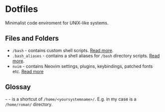 # Dotfiles

Minimalist code enviroment for UNIX-like systems.

## Files and Folders

- `/bash` - contains custom shell scripts. [Read more](bash/README.md).
- `.bash_aliases` - contains a shell aliases for `/bash` directory scripts. [Read more](bash/README.md).
- `nvim` - contains Neovim settings, plugins, keybindings, patched fonts etc. [Read more](nvim/README.md)

## Glossay

`~` - is a shortcut of `/home/<yoursystemname>/`. E.g. in my case is a `/home/roman/` directory.

